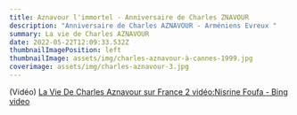 ```yaml
---
title: Aznavour l'immortel - Anniversaire de Charles ZNAVOUR
description: "Anniversaire de Charles AZNAVOUR - Arméniens Evreux "
summary: La vie de Charles AZNAVOUR
date: 2022-05-22T12:09:33.532Z
thumbnailImagePosition: left
thumbnailImage: assets/img/charles-aznavour-à-cannes-1999.jpg
coverimage: assets/img/charles-aznavour-3.jpg
---
```

<!--StartFragment-->
(Vidéo)
[La Vie De Charles Aznavour sur France 2 vidéo:Nisrine Foufa - Bing video](https://www.bing.com/videos/search?q=biographie+Charles+Aznavour&&view=detail&mid=65976C9DDD1F72A3268965976C9DDD1F72A32689&&FORM=VDRVSR)

<!--EndFragment-->